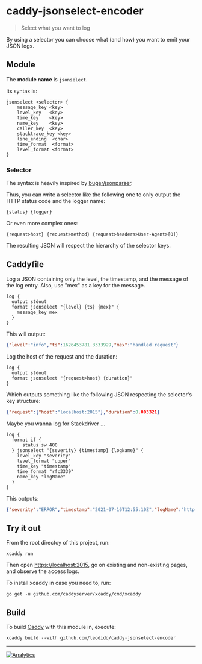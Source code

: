 # caddy-jsonselect-encoder

> Select what you want to log

By using a selector you can choose what (and how) you want to emit your JSON logs.

## Module

The **module name** is `jsonselect`.

Its syntax is:

```caddyfile
jsonselect <selector> {
    message_key <key>
    level_key   <key>
    time_key    <key>
    name_key    <key>
    caller_key  <key>
    stacktrace_key <key>
    line_ending  <char>
    time_format  <format>
    level_format <format>
}
```

### Selector

The syntax is heavily inspired by [buger/jsonparser](https://github.com/buger/jsonparser).

Thus, you can write a selector like the following one to only output the HTTP status code and the logger name:

```caddyfile
{status} {logger}
```

Or even more complex ones:

```caddyfile
{request>host} {request>method} {request>headers>User-Agent>[0]}
```

The resulting JSON will respect the hierarchy of the selector keys.

## Caddyfile

Log a JSON containing only the level, the timestamp, and the message of the log entry.
Also, use "mex" as a key for the message.

```console
log {
  output stdout
  format jsonselect "{level} {ts} {mex}" {
    message_key mex
  }
}
```

This will output:

```json
{"level":"info","ts":1626453781.3333929,"mex":"handled request"}
```

Log the host of the request and the duration:

```caddyfile
log {
  output stdout
  format jsonselect "{request>host} {duration}"
}
```

Which outputs something like the following JSON respecting the selector's key structure:

```json
{"request":{"host":"localhost:2015"},"duration":0.003321}
```

Maybe you wanna log for Stackdriver ...

```caddyfile
log {
  format if {
      status sw 400
  } jsonselect "{severity} {timestamp} {logName}" {
    level_key "severity"
    level_format "upper"
    time_key "timestamp"
    time_format "rfc3339"
    name_key "logName"
  }
}
```

This outputs:

```json
{"severity":"ERROR","timestamp":"2021-07-16T12:55:10Z","logName":"http.log.access.log0"}
```

## Try it out

From the root directoy of this project, run:

```console
xcaddy run
```

Then open <https://localhost:2015>, go on existing and non-existing pages, and observe the access logs.

To install xcaddy in case you need to, run:

```console
go get -u github.com/caddyserver/xcaddy/cmd/xcaddy
```

## Build

To build [Caddy](https://github.com/caddyserver/caddy) with this module in, execute:

```console
xcaddy build --with github.com/leodido/caddy-jsonselect-encoder
```

---

[![Analytics](https://ga-beacon.appspot.com/UA-49657176-1/caddy-jsonselect-encoder?flat)](https://github.com/igrigorik/ga-beacon)

